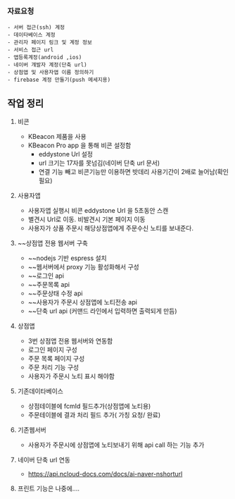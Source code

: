 ### 자료요청

    - 서버 접근(ssh) 계정
    - 데이타베이스 계정
    - 관리자 페이지 링크 및 계정 정보
    - 서비스 접근 url  
    - 앱등록계정(android ,ios)
    - 네이버 걔발자 계정(단축 url)
    - 상점앱 및 사용자앱 이름 정의하기
    - firebase 계정 만둘기(push 메세지용)

## 작업 정리

1. 비콘
    - KBeacon 제품을 사용
    - KBeacon Pro app 을 통해 비콘 설정함
        - eddystone Url 설정
        - url 크기는 17자를 못넘김(네이버 단축 url 문서)
        - 연결 기능 빼고 비콘기능만 이용하면 밧데리 사용기간이 2배로 늘어남(확인필요)
2. 사용자앱
    - 사용자앱 실행시 비콘 eddystone Url 을 5초동안 스캔
    - 별견시 Url로 이동. 비발견시 기본 페이지 이동
    - 사용자가 상품 주문시 해당상점앱에게 주문수신 노티를 보내준다.

3. ~~상점앱 전용 웹서버 구축
    - ~~nodejs 기반 espress 설치
    - ~~웹서버에서 proxy 기능 활성화해서 구성
    - ~~로그인 api
    - ~~주문목록 api
    - ~~주문상태 수정 api
    - ~~사용자가 주문시 상점앱에 노티전송 api
    - ~~단축 url api (커맨드 라인에서 입력하면 출력되게 만듬)
    
4. 상점앱
    - 3번 상점앱 전용 웹서버와 연동함
    - 로그인 페이지 구성
    - 주문 목록 페이지 구성
    - 주문 처리 기능 구성
    - 사용자가 주문시 노티 표시 해야함 


5. 기존데이타베이스
    - 상점테이블에 fcmId 필드추가(상점앱에 노티용)
    - 주문테이블에 결과 처리 필드 추가( 가칭 요청/ 완료)

6. 기존웹서버 
    - 사용자가 주문시에 상점앱에 노티보내기 위해 api call 하는 기능 추가 

7. 네이버 단축 url 연동
    - https://api.ncloud-docs.com/docs/ai-naver-nshorturl 
    
9. 프린트 기능은 나중에....
